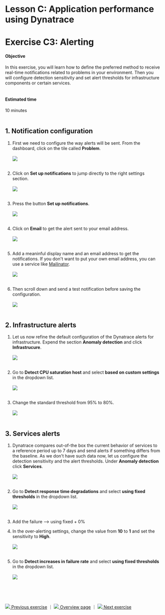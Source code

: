 # Lesson C: Application performance using Dynatrace
# Exercise C3: Alerting

#### Objective
In this exercise, you will learn how to define the preferred method to receive real-time notifications related to problems in your environment. Then you will configure detection sensitivity and set alert thresholds for infrastructure components or certain services.<br /><br />

#### Estimated time
10 minutes
<br />
<br />

## 1. Notification configuration
1. First we need to configure the way alerts will be sent. From the dashboard, click on the tile called **Problem**.<br /><br />
  ![](../../images/c3-dt-dashboard.png)<br /><br />

1. Click on **Set up notifications** to jump directly to the right settings section.<br /><br />
  ![](../../images/c3-dt-alert-01.png)<br /><br />

1. Press the button **Set up notifications**.<br /><br />
  ![](../../images/c3-dt-alert-02.png)<br /><br />

1. Click on **Email** to get the alert sent to your email address.<br /><br />
    ![](../../images/c3-dt-alert-03.png)<br /><br />

1. Add a meaninful display name and an email address to get the notifications. If you don't want to put your own email address, you can use a service like [Mailinator](https://www.mailinator.com).<br /><br />
    ![](../../images/c3-dt-alert-04.png)<br /><br />

1. Then scroll down and send a test notification before saving the configuration.<br /><br />
    ![](../../images/c3-dt-alert-05.png)<br /><br />

## 2. Infrastructure alerts
1. Let us now refine the default configuration of the Dynatrace alerts for infrastructure. Expend the section **Anomaly detection** and click **Infrastrucure**.<br /><br />
    ![](../../images/c3-dt-alert-infra-01.png)<br /><br />

1. Go to **Detect CPU saturation host** and select **based on custom settings** in the dropdown list.<br /><br />
    ![](../../images/c3-dt-alert-infra-02.png)<br /><br />

1. Change the standard threshold from 95% to 80%.<br /><br />
    ![](../../images/c3-dt-alert-infra-03.png)<br /><br />

## 3. Services alerts
1. Dynatrace compares out-of-the box the current behavior of services to a reference period up to 7 days and send alerts if something differs from the baseline. As we don't have such data now, let us configure the detection sensitivity and the alert thresholds. Under **Anomaly detection** click **Services**.<br /><br />
    ![](../../images/c3-dt-alert-services-01.png)<br /><br />

1. Go to **Detect response time degradations** and select **using fixed thresholds** in the dropdown list.<br /><br />
    ![](../../images/c3-dt-alert-services-02.png)<br /><br />

1. Add the failure --> using fixed + 0%

1. In the over-alerting settings, change the value from **10** to **1** and set the sensitivity to **High**.<br /><br />
   ![](../../images/c3-dt-alert-services-03.png)<br /><br />

1. Go to **Detect increases in failure rate** and select **using fixed thresholds** in the dropdown list.<br /><br />
  ![](../../images/c3-dt-alert-services-04.png)

<br /><br /><br />



[![](../../images/nav-previous.png) Previous exercise](../C2/README.md) ｜ [![](../../images/nav-home.png) Overview page](../../README.md) ｜ [![](../../images/nav-next.png) Next exercise](../C4/README.md)
